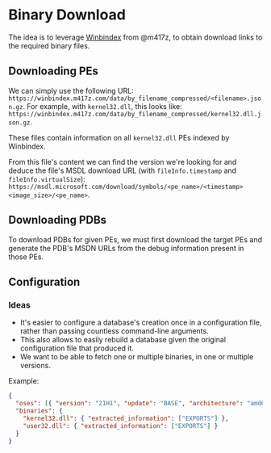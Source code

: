 # Binary Download

The idea is to leverage [Winbindex](https://github.com/m417z/winbindex) from
@m417z, to obtain download links to the required binary files.

## Downloading PEs

We can simply use the following URL: `https://winbindex.m417z.com/data/by_filename_compressed/<filename>.json.gz`.
For example, with `kernel32.dll`, this looks like: `https://winbindex.m417z.com/data/by_filename_compressed/kernel32.dll.json.gz`.

These files contain information on all `kernel32.dll` PEs indexed by Winbindex.

From this file's content we can find the version we're looking for and deduce
the file's MSDL download URL (with `fileInfo.timestamp` and `fileInfo.virtualSize`):
`https://msdl.microsoft.com/download/symbols/<pe_name>/<timestamp><image_size>/<pe_name>`.

## Downloading PDBs

To download PDBs for given PEs, we must first download the target PEs and
generate the PDB's MSDN URLs from the debug information present in those PEs.

## Configuration

### Ideas

- It's easier to configure a database's creation once in a configuration file,
  rather than passing countless command-line arguments.
- This also allows to easily rebuild a database given the original configuration
  file that produced it.
- We want to be able to fetch one or multiple binaries, in one or multiple versions.

Example:

```json
{
  "oses": [{ "version": "21H1", "update": "BASE", "architecture": "amd64" }],
  "binaries": {
    "kernel32.dll": { "extracted_information": ["EXPORTS"] },
    "user32.dll": { "extracted_information": ["EXPORTS"] }
  }
}
```
